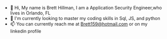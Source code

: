 - 👋 Hi, My name is Brett Hillman, I am a Application Security Engineer,who lives in Orlando, FL
- 👀 I'm currently looking to master my coding skills in Sql, JS, and python
- 📫 You can currently reach me at Brett159@hotmail.com or on my linkedin profile


